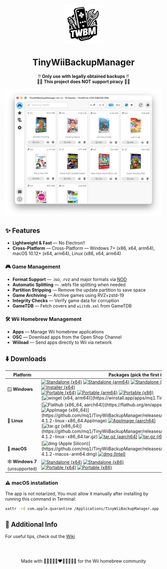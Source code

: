 <p align="center">
  <img alt="TinyWiiBackupManager Logo" width="128" src="assets/TinyWiiBackupManager.png">
</p>

<h1 align="center">TinyWiiBackupManager</h1>

<p align="center">
  ‼️ <strong>Only use with legally obtained backups</strong> ‼️<br>
  🏴‍☠️ <strong>This project does NOT support piracy</strong> 🏴‍☠️
</p>

<p align="center">
  <img alt="App Screenshot" src="assets/screenshot.png">
</p>

## ✨ Features

- **Lightweight & Fast** — No Electron!!
- **Cross-Platform** — Cross-Platform — Windows 7+ (x86, x64, arm64), macOS 10.12+ (x64, arm64), Linux (x86, x64, arm64)

### 🎮 **Game Management**

- **Format Support** — .iso, .rvz and major formats via [NOD](https://github.com/encounter/nod)
- **Automatic Splitting** — .wbfs file splitting when needed
- **Partition Stripping** — Remove the update partition to save space
- **Game Archiving** — Archive games using RVZ+zstd-19
- **Integrity Checks** — Verify game data for corruption
- **GameTDB** — Fetch covers and `wiitdb.xml` from GameTDB

### 🛠️ **Wii Homebrew Management**

- **Apps** — Manage Wii homebrew applications
- **OSC** — Download apps from the Open Shop Channel
- **Wiiload** — Send apps directly to Wii via network

## ⬇️ Downloads

| Platform | Packages (pick the first if unsure) |
|----------|------------------|
| 🪟 **Windows** | [![Standalone (x64)](https://img.shields.io/badge/Standalone_(x64)-v4.1.2-lightblue)](https://github.com/mq1/TinyWiiBackupManager/releases/download/4.1.2/TinyWiiBackupManager-4.1.2-windows-x64.zip) [![Standalone (arm64)](https://img.shields.io/badge/Standalone_(arm64)-v4.1.2-lightblue)](https://github.com/mq1/TinyWiiBackupManager/releases/download/4.1.2/TinyWiiBackupManager-4.1.2-windows-arm64.zip) [![Standalone (x86)](https://img.shields.io/badge/Standalone_(x86)-v4.1.2-lightblue)](https://github.com/mq1/TinyWiiBackupManager/releases/download/4.1.2/TinyWiiBackupManager-4.1.2-windows-x86.zip)<br>[![Installer (x64)](https://img.shields.io/badge/Installer_(x64)-v4.1.2-lightblue)](https://github.com/mq1/TinyWiiBackupManager/releases/download/4.1.2/TinyWiiBackupManager-4.1.2-windows-x64-setup.exe)<br>[![Portable (x64)](https://img.shields.io/badge/Portable_(x64)-v4.1.2-lightblue)](https://github.com/mq1/TinyWiiBackupManager/releases/download/4.1.2/TinyWiiBackupManager-4.1.2-windows-x64-portable.zip) [![Portable (arm64)](https://img.shields.io/badge/Portable_(arm64)-v4.1.2-lightblue)](https://github.com/mq1/TinyWiiBackupManager/releases/download/4.1.2/TinyWiiBackupManager-4.1.2-windows-arm64-portable.zip) [![Portable (x86)](https://img.shields.io/badge/Portable_(x86)-v4.1.2-lightblue)](https://github.com/mq1/TinyWiiBackupManager/releases/download/4.1.2/TinyWiiBackupManager-4.1.2-windows-x86-portable.zip)<br>[![winget (x64, arm64)](https://img.shields.io/winget/v/mq1.TinyWiiBackupManager?label=winget%20(x64,%20arm64))](https://winstall.app/apps/mq1.TinyWiiBackupManager) |
| 🐧 **Linux** | [![Flathub (x86_64, aarch64)](https://img.shields.io/flathub/v/it.mq1.TinyWiiBackupManager?label=Flathub%20(x86_64,%20aarch64))](https://flathub.org/en/apps/it.mq1.TinyWiiBackupManager)<br>[![AppImage (x86_64)](https://img.shields.io/badge/AppImage_(x86__64)-v4.1.2-green)](https://github.com/mq1/TinyWiiBackupManager/releases/download/4.1.2/TinyWiiBackupManager-4.1.2-linux-x86_64.AppImage) [![AppImage (aarch64)](https://img.shields.io/badge/AppImage_(aarch64)-v4.1.2-green)](https://github.com/mq1/TinyWiiBackupManager/releases/download/4.1.2/TinyWiiBackupManager-4.1.2-linux-aarch64.AppImage)<br>[![tar.gz (x86_64)](https://img.shields.io/badge/tar.gz_(x86__64)-v4.1.2-orange)](https://github.com/mq1/TinyWiiBackupManager/releases/download/4.1.2/TinyWiiBackupManager-4.1.2-linux-x86_64.tar.gz) [![tar.gz (aarch64)](https://img.shields.io/badge/tar.gz_(aarch64)-v4.1.2-orange)](https://github.com/mq1/TinyWiiBackupManager/releases/download/4.1.2/TinyWiiBackupManager-4.1.2-linux-aarch64.tar.gz) [![tar.gz (i686)](https://img.shields.io/badge/tar.gz_(i686)-v4.1.2-orange)](https://github.com/mq1/TinyWiiBackupManager/releases/download/4.1.2/TinyWiiBackupManager-4.1.2-linux-i686.tar.gz) |
| 🍏 **macOS** | [![dmg (Apple Silicon)](https://img.shields.io/badge/dmg_(Apple_Silicon)-v4.1.2-lightgray)](https://github.com/mq1/TinyWiiBackupManager/releases/download/4.1.2/TinyWiiBackupManager-4.1.2-macos-arm64.dmg) [![dmg (Intel)](https://img.shields.io/badge/dmg_(Intel)-v4.1.2-lightgray)](https://github.com/mq1/TinyWiiBackupManager/releases/download/4.1.2/TinyWiiBackupManager-4.1.2-macos-x86_64.dmg) |
| 🕸️ **Windows 7**<br>(unsupported) | [![Standalone (x64)](https://img.shields.io/badge/Standalone_(x64)-v4.1.2-cyan)](https://github.com/mq1/TinyWiiBackupManager/releases/download/4.1.2/TinyWiiBackupManager-4.1.2-win7-x64.zip) [![Standalone (x86)](https://img.shields.io/badge/Standalone_(x86)-v4.1.2-cyan)](https://github.com/mq1/TinyWiiBackupManager/releases/download/4.1.2/TinyWiiBackupManager-4.1.2-win7-x86.zip)<br>[![Portable (x64)](https://img.shields.io/badge/Portable_(x64)-v4.1.2-cyan)](https://github.com/mq1/TinyWiiBackupManager/releases/download/4.1.2/TinyWiiBackupManager-4.1.2-win7-x64-portable.zip) [![Portable (x86)](https://img.shields.io/badge/Portable_(x86)-v4.1.2-cyan)](https://github.com/mq1/TinyWiiBackupManager/releases/download/4.1.2/TinyWiiBackupManager-4.1.2-win7-x86-portable.zip) |

### ⚠️ macOS installation
The app is not notarized, You must allow it manually after installing by running this command in Terminal:
```sh
xattr -rd com.apple.quarantine /Applications/TinyWiiBackupManager.app
```

## 📄 Additional Info

For useful tips, check out the [Wiki](https://github.com/mq1/TinyWiiBackupManager/wiki)

<br>
<br>

<p align="center"> Made with 🤍🩷🩵🤎🖤❤️🧡💛💚💙💜 for the Wii homebrew community </p>
